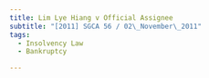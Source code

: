 ```yaml
---
title: Lim Lye Hiang v Official Assignee 
subtitle: "[2011] SGCA 56 / 02\_November\_2011"
tags:
  - Insolvency Law
  - Bankruptcy

---
```


